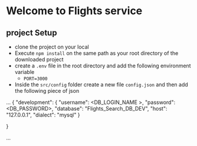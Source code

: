 # Welcome to Flights service

## project Setup

- clone the project on your local
- Execute `npm install` on the same path as your root directory of the downloaded project
- create a `.env` file in the root directory and add the following environment variable
  - `PORT=3000`
- Inside the `src/config` folder create a new file `config.json` and then add the following piece of json

...
{
"development": {
"username": <DB_LOGIN_NAME >,
"password": <DB_PASSWORD>,
"database": "Flights_Search_DB_DEV",
"host": "127.0.0.1",
"dialect": "mysql"
}

}

...
